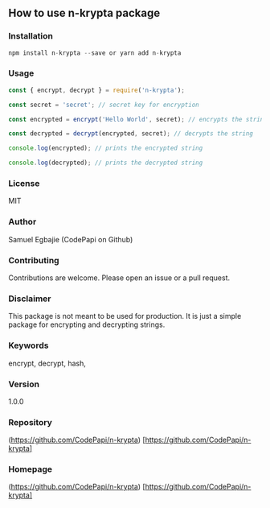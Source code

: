 ## How to use n-krypta package

### Installation

```javascript
npm install n-krypta --save or yarn add n-krypta
```

### Usage

```javascript
const { encrypt, decrypt } = require('n-krypta');

const secret = 'secret'; // secret key for encryption

const encrypted = encrypt('Hello World', secret); // encrypts the string

const decrypted = decrypt(encrypted, secret); // decrypts the string

console.log(encrypted); // prints the encrypted string

console.log(decrypted); // prints the decrypted string
```

### License

MIT

### Author

Samuel Egbajie (CodePapi on Github)

### Contributing

Contributions are welcome. Please open an issue or a pull request.

### Disclaimer

This package is not meant to be used for production. It is just a simple package for encrypting and decrypting strings.

### Keywords

encrypt, decrypt, hash,

### Version

1.0.0

### Repository

(https://github.com/CodePapi/n-krypta) [https://github.com/CodePapi/n-krypta]

### Homepage

(https://github.com/CodePapi/n-krypta) [https://github.com/CodePapi/n-krypta]
